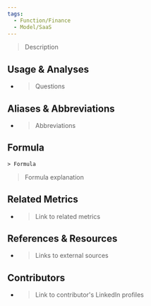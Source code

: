 ```yaml
---
tags:
  - Function/Finance
  - Model/SaaS
---
```


> Description

## Usage & Analyses

- > Questions

## Aliases & Abbreviations

- > Abbreviations

## Formula

`> Formula`

> Formula explanation
## Related Metrics

- > Link to related metrics

## References & Resources

- > Links to external sources


## Contributors
- > Link to contributor's LinkedIn profiles